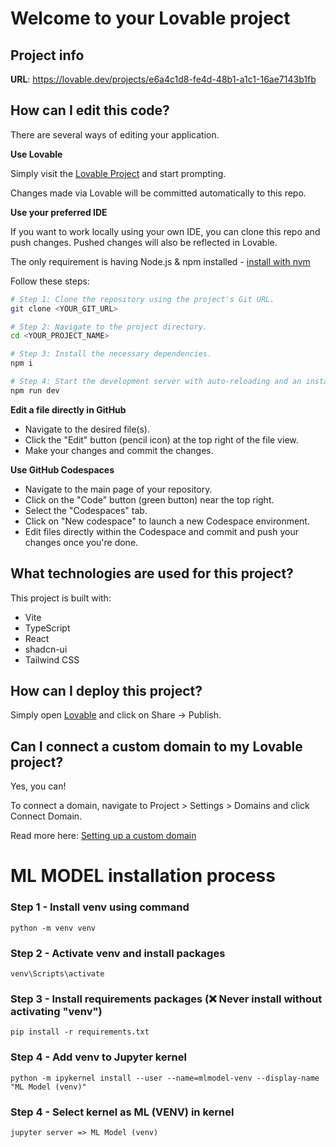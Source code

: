 # Welcome to your Lovable project

## Project info

**URL**: https://lovable.dev/projects/e6a4c1d8-fe4d-48b1-a1c1-16ae7143b1fb

## How can I edit this code?

There are several ways of editing your application.

**Use Lovable**

Simply visit the [Lovable Project](https://lovable.dev/projects/e6a4c1d8-fe4d-48b1-a1c1-16ae7143b1fb) and start prompting.

Changes made via Lovable will be committed automatically to this repo.

**Use your preferred IDE**

If you want to work locally using your own IDE, you can clone this repo and push changes. Pushed changes will also be reflected in Lovable.

The only requirement is having Node.js & npm installed - [install with nvm](https://github.com/nvm-sh/nvm#installing-and-updating)

Follow these steps:

```sh
# Step 1: Clone the repository using the project's Git URL.
git clone <YOUR_GIT_URL>

# Step 2: Navigate to the project directory.
cd <YOUR_PROJECT_NAME>

# Step 3: Install the necessary dependencies.
npm i

# Step 4: Start the development server with auto-reloading and an instant preview.
npm run dev
```

**Edit a file directly in GitHub**

- Navigate to the desired file(s).
- Click the "Edit" button (pencil icon) at the top right of the file view.
- Make your changes and commit the changes.

**Use GitHub Codespaces**

- Navigate to the main page of your repository.
- Click on the "Code" button (green button) near the top right.
- Select the "Codespaces" tab.
- Click on "New codespace" to launch a new Codespace environment.
- Edit files directly within the Codespace and commit and push your changes once you're done.

## What technologies are used for this project?

This project is built with:

- Vite
- TypeScript
- React
- shadcn-ui
- Tailwind CSS

## How can I deploy this project?

Simply open [Lovable](https://lovable.dev/projects/e6a4c1d8-fe4d-48b1-a1c1-16ae7143b1fb) and click on Share -> Publish.

## Can I connect a custom domain to my Lovable project?

Yes, you can!

To connect a domain, navigate to Project > Settings > Domains and click Connect Domain.

Read more here: [Setting up a custom domain](https://docs.lovable.dev/tips-tricks/custom-domain#step-by-step-guide)





# ML MODEL installation process

### Step 1 - Install venv using command 
    python -m venv venv
### Step 2 - Activate venv and install packages 
    venv\Scripts\activate
### Step 3 - Install requirements packages (❌ Never install without activating "venv")
    pip install -r requirements.txt
### Step 4 - Add venv to Jupyter kernel 
    python -m ipykernel install --user --name=mlmodel-venv --display-name "ML Model (venv)"
### Step 4 - Select kernel as ML (VENV) in kernel
    jupyter server => ML Model (venv)
